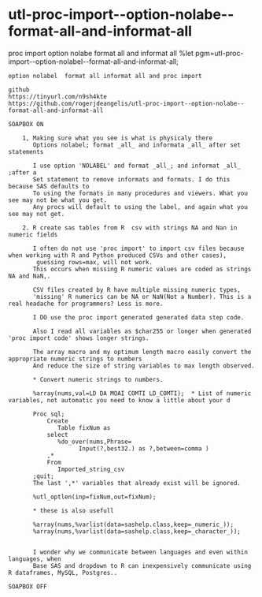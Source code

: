 # utl-proc-import--option-nolabe--format-all-and-informat-all
proc import  option nolabe  format all and informat all
   %let pgm=utl-proc-import--option-nolabel--format-all-and-informat-all;

    option nolabel  format all informat all and proc import

    github
    https://tinyurl.com/n9sh4kte
    https://github.com/rogerjdeangelis/utl-proc-import--option-nolabe--format-all-and-informat-all

    SOAPBOX ON

        1, Making sure what you see is what is physicaly there
           Options nolabel; format _all_ and informata _all_ after set statements

           I use option 'NOLABEL' and format _all_; and informat _all_ ;after a
           Set statement to remove informats and formats. I do this because SAS defaults to
           To using the formats in many procedures and viewers. What you see may not be what you get.
           Any procs will default to using the label, and again what you see may not get.

        2. R create sas tables from R  csv with strings NA and Nan in numeric fields

           I often do not use 'proc import' to import csv files because when working with R and Python produced CSVs and other cases),
            guessing rows=max, will not work.
           This occurs when missing R numeric values are coded as strings NA and NaN,.

           CSV files created by R have multiple missing numeric types,
           'missing' R numerics can be NA or NaN(Not a Number). This is a real headache for programmers? Less is more.

           I DO use the proc import generated generated data step code.

           Also I read all variables as $char255 or longer when generated 'proc import code' shows longer strings.

           The array macro and my optimum length macro easily convert the appropriate numeric strings to numbers
           And reduce the size of string variables to max length observed.

           * Convert numeric strings to numbers.

           %array(nums,val=LD DA MOAI COMTI LD_COMTI);  * List of numeric variables, not automatic you need to know a little about your d

           Proc sql;
               Create
                  Table fixNum as
               select
                  %do_over(nums,Phrase=
                        Input(?,best32.) as ?,between=comma )
               ,*
               From
                  Imported_string_csv
           ;quit;
           The last ',*' variables that already exist will be ignored.

           %utl_optlen(inp=fixNum,out=fixNum);

           * these is also usefull

           %array(nums,%varlist(data=sashelp.class,keep=_numeric_));
           %array(nums,%varlist(data=sashelp.class,keep=_character_));


           I wonder why we communicate between languages and even within languages, when
           Base SAS and dropdown to R can inexpensively communicate using R dataframes, MySQL, Postgres..

    SOAPBOX OFF
